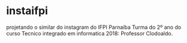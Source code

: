 # instaifpi
projetando o similar do instagram do IFPI Parnaíba 
Turma do 2º ano do curso Tecnico integrado em informatica 2018: Professor Clodoaldo.
